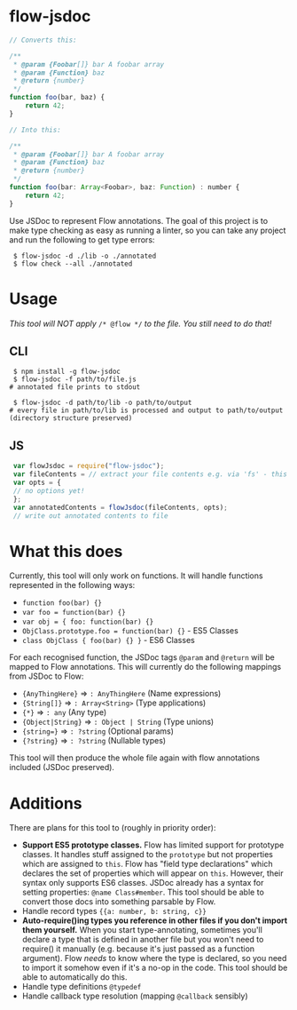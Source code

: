# flow-jsdoc
```javascript
// Converts this:

/**
 * @param {Foobar[]} bar A foobar array
 * @param {Function} baz
 * @return {number}
 */
function foo(bar, baz) {
    return 42;
}

// Into this:

/**
 * @param {Foobar[]} bar A foobar array
 * @param {Function} baz
 * @return {number}
 */
function foo(bar: Array<Foobar>, baz: Function) : number {
    return 42;
}
```


Use JSDoc to represent Flow annotations. The goal of this project is to make type checking as easy as running a linter, so you can take any project and run the following to get type errors:
```
 $ flow-jsdoc -d ./lib -o ./annotated
 $ flow check --all ./annotated
```

# Usage

*This tool will NOT apply* `/* @flow */` *to the file. You still need to do that!*

## CLI
```
 $ npm install -g flow-jsdoc
 $ flow-jsdoc -f path/to/file.js
# annotated file prints to stdout

 $ flow-jsdoc -d path/to/lib -o path/to/output
# every file in path/to/lib is processed and output to path/to/output (directory structure preserved)
```

## JS
```javascript
 var flowJsdoc = require("flow-jsdoc");
 var fileContents = // extract your file contents e.g. via 'fs' - this should be a string
 var opts = {
 // no options yet!
 };
 var annotatedContents = flowJsdoc(fileContents, opts);
 // write out annotated contents to file
```



# What this does
Currently, this tool will only work on functions. It will handle functions represented in the following ways:
 * `function foo(bar) {}`
 * `var foo = function(bar) {}`
 * `var obj = { foo: function(bar) {}`
 * `ObjClass.prototype.foo = function(bar) {}` - ES5 Classes
 * `class ObjClass { foo(bar) {} }` - ES6 Classes

For each recognised function, the JSDoc tags `@param` and `@return` will be mapped to Flow annotations. This will currently do the following mappings from JSDoc to Flow:
 * `{AnyThingHere}` => `: AnyThingHere` (Name expressions)
 * `{String[]}` => `: Array<String>` (Type applications)
 * `{*}` => `: any` (Any type)
 * `{Object|String}` => `: Object | String` (Type unions)
 * `{string=}` => `: ?string` (Optional params)
 * `{?string}` => `: ?string` (Nullable types)

This tool will then produce the whole file again with flow annotations included (JSDoc preserved).

# Additions
There are plans for this tool to (roughly in priority order):
 * **Support ES5 prototype classes.** Flow has limited support for prototype classes. It handles stuff assigned to the `prototype` but not properties which are assigned to `this`. Flow has "field type declarations" which declares the set of properties which will appear on `this`. However, their syntax only supports ES6 classes. JSDoc already has a syntax for setting properties: `@name Class#member`. This tool should be able to convert those docs into something parsable by Flow.
 * Handle record types `{{a: number, b: string, c}}`
 * **Auto-require()ing types you reference in other files if you don't import them yourself.** When you start type-annotating, sometimes you'll declare a type that is defined in another file but you won't need to require() it manually (e.g. because it's just passed as a function argument). Flow *needs* to know where the type is declared, so you need to import it somehow even if it's a no-op in the code. This tool should be able to automatically do this.
 * Handle type definitions `@typedef`
 * Handle callback type resolution (mapping `@callback` sensibly)
